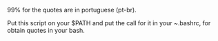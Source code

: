

 99% for the quotes are in portuguese (pt-br).

 Put this script on your $PATH and put the call
 for it in your ~.bashrc, for obtain quotes in your
 bash.  
